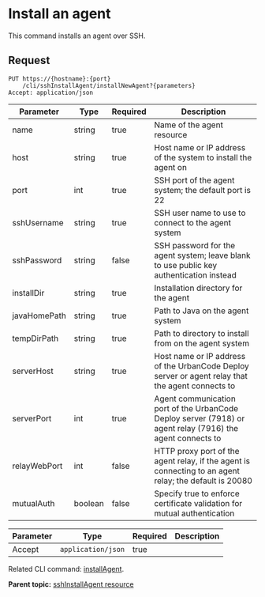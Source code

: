# Install an agent

This command installs an agent over SSH.

## Request

```
PUT https://{hostname}:{port}
    /cli/sshInstallAgent/installNewAgent?{parameters}
Accept: application/json

```

|Parameter|Type|Required|Description|
|---------|----|--------|-----------|
|name|string|true|Name of the agent resource|
|host|string|true|Host name or IP address of the system to install the agent on|
|port|int|true|SSH port of the agent system; the default port is 22|
|sshUsername|string|true|SSH user name to use to connect to the agent system|
|sshPassword|string|false|SSH password for the agent system; leave blank to use public key authentication instead|
|installDir|string|true|Installation directory for the agent|
|javaHomePath|string|true|Path to Java on the agent system|
|tempDirPath|string|true|Path to directory to install from on the agent system|
|serverHost|string|true|Host name or IP address of the UrbanCode Deploy server or agent relay that the agent connects to|
|serverPort|int|true|Agent communication port of the UrbanCode Deploy server \(7918\) or agent relay \(7916\) the agent connects to|
|relayWebPort|int|false|HTTP proxy port of the agent relay, if the agent is connecting to an agent relay; the default is 20080|
|mutualAuth|boolean|false|Specify true to enforce certificate validation for mutual authentication|

|Parameter|Type|Required|Description|
|---------|----|--------|-----------|
|Accept|`application/json`|true| |

Related CLI command: [installAgent](udclient_installagent.md).

**Parent topic:** [sshInstallAgent resource](../../com.udeploy.api.doc/topics/rest_cli_sshinstallagent.md)

